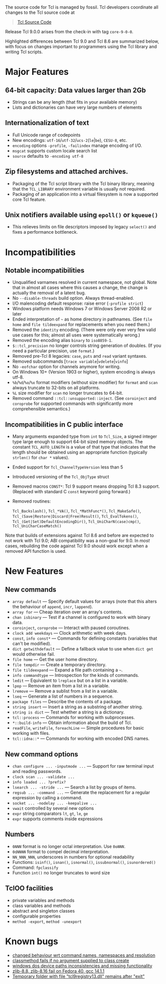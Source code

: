 
The source code for Tcl is managed by fossil.  Tcl developers coordinate all
changes to the Tcl source code at

> [Tcl Source Code](https://core.tcl-lang.org/tcl/timeline)

Release Tcl 9.0.0 arises from the check-in with tag `core-9-0-0`.

Highlighted differences between Tcl 9.0 and Tcl 8.6 are summarized below,
with focus on changes important to programmers using the Tcl library and
writing Tcl scripts.

# Major Features

## 64-bit capacity: Data values larger than 2Gb
 - Strings can be any length (that fits in your available memory)
 - Lists and dictionaries can have very large numbers of elements

## Internationalization of text
 - Full Unicode range of codepoints
 - New encodings: `utf-16`/`utf-32`/`ucs-2`(`le`|`be`), `CESU-8`, etc.
 - `encoding` options `-profile`, `-failindex` manage encoding of I/O.
 - `msgcat` supports custom locale search list
 - `source` defaults to `-encoding utf-8`

## Zip filesystems and attached archives.
 - Packaging of the Tcl script library with the Tcl binary library,
   meaning that the `TCL_LIBRARY` environment variable is usually not required.
 - Packaging of an application into a virtual filesystem is now a supported
   core Tcl feature.

## Unix notifiers available using `epoll()` or `kqueue()`
 - This relieves limits on file descriptors imposed by legacy `select()` and fixes a performance bottleneck. 

# Incompatibilities

## Notable incompatibilities
 - Unqualified varnames resolved in current namespace, not global.
   Note that in almost all cases where this causes a change, the change is actually the removal of a latent bug.
 - No `--disable-threads` build option.  Always thread-enabled.
 - I/O malencoding default response: raise error (`-profile strict`)
 - Windows platform needs Windows 7 or Windows Server 2008 R2 or later
 - Ended interpretation of `~` as home directory in pathnames.
   (See `file home` and `file tildeexpand` for replacements when you need them.)
 - Removed the `identity` encoding.
   (There were only ever very few valid use cases for this; almost all uses
   were systematically wrong.)
 - Removed the encoding alias `binary` to `iso8859-1`.
 - `$::tcl_precision` no longer controls string generation of doubles.
   (If you need a particular precision, use `format`.)
 - Removed pre-Tcl 8 legacies: `case`, `puts` and `read` variant syntaxes.
 - Removed subcommands [`trace variable`|`vdelete`|`vinfo`]
 - No `-eofchar` option for channels anymore for writing.
 - On Windows 10+ (Version 1903 or higher), system encoding is always utf-8.
 - `%b`/`%d`/`%o`/`%x` format modifiers (without size modifier) for `format`
   and `scan` always truncate to 32-bits on all platforms.
 - `%L` size modifier for `scan` no longer truncates to 64-bit.
 - Removed command `::tcl::unsupported::inject`.
   (See `coroinject` and `coroprobe` for supported commands with significantly
   more comprehensible semantics.)

## Incompatibilities in C public interface
 - Many arguments expanded type from `int` to `Tcl_Size`, a signed integer type
   large enough to support 64-bit sized memory objects.
   The constant `TCL_AUTO_LENGTH` is a value of that type that indicates that
   the length should be obtained using an appropriate function (typically `strlen()` for `char *` values).
 - Ended support for `Tcl_ChannelTypeVersion` less than 5
 - Introduced versioning of the `Tcl_ObjType` struct
 - Removed macros `CONST*`: Tcl 9 support means dropping Tcl 8.3 support.
   (Replaced with standard C `const` keyword going forward.)
 - Removed routines:

     `Tcl_Backslash()`,
     `Tcl_*VA()`,
     `Tcl_*MathFunc*()`,
     `Tcl_MakeSafe()`,
     `Tcl_(Save|Restore|Discard|Free)Result()`,
     `Tcl_EvalTokens()`,
     `Tcl_(Get|Set)DefaultEncodingDir()`,
     `Tcl_UniCharN(case)cmp()`,
     `Tcl_UniCharCaseMatch()`

Note that builds of extensions against Tcl 8.6 and before are expected to not work with Tcl 9.0; ABI compatibility was a non-goal for 9.0.
In _most_ cases, rebuilding the code against Tcl 9.0 should work except when a removed API function is used.

# New Features

## New commands
 - `array default` &mdash; Specify default values for arrays (note that this alters the behaviour of `append`, `incr`, `lappend`).
 - `array for` &mdash; Cheap iteration over an array's contents.
 - `chan isbinary` &mdash; Test if a channel is configured to work with binary data.
 - `coroinject`, `coroprobe` &mdash; Interact with paused coroutines.
 - `clock add weekdays` &mdash; Clock arithmetic with week days.
 - `const`, `info const*` &mdash; Commands for defining constants (variables that can't be modified).
 - `dict getwithdefault` &mdash; Define a fallback value to use when `dict get` would otherwise fail.
 - `file home` &mdash; Get the user home directory.
 - `file tempdir` &mdash; Create a temporary directory.
 - `file tildeexpand` &mdash; Expand a file path containing a `~`.
 - `info commandtype` &mdash; Introspection for the kinds of commands.
 - `ledit` &mdash; Equivalent to `lreplace` but on a list in a variable.
 - `lpop` &mdash; Remove an item from a list in a variable.
 - `lremove` &mdash; Remove a sublist from a list in a variable.
 - `lseq` &mdash; Generate a list of numbers in a sequence.
 - `package files` &mdash; Describe the contents of a package.
 - `string insert` &mdash; Insert a string as a substring of another string.
 - `string is dict` &mdash; Test whether a string is a dictionary.
 - `tcl::process` &mdash; Commands for working with subprocesses.
 - `*::build-info` &mdash; Obtain information about the build of Tcl.
 - `readFile`, `writeFile`, `foreachLine` &mdash; Simple procedures for basic working with files.
 - `tcl::idna::*` &mdash; Commands for working with encoded DNS names.

## New command options
 - `chan configure ... -inputmode ...` &mdash; Support for raw terminal input and reading passwords.
 - `clock scan ... -validate ...`
 - `info loaded ... ?prefix?`
 - `lsearch ... -stride ...` &mdash; Search a list by groups of items.
 - `regsub ... -command ...` &mdash; Generate the replacement for a regular expression by calling a command.
 - `socket ... -nodelay ... -keepalive ...`
 - `vwait` controlled by several new options
 - `expr` string comparators `lt`, `gt`, `le`, `ge`
 - `expr` supports comments inside expressions

## Numbers
 - <code>0<i>NNN</i></code> format is no longer octal interpretation. Use <code>0o<i>NNN</i></code>.
 - <code>0d<i>NNNN</i></code> format to compel decimal interpretation.
 - <code>NN_NNN_NNN</code>, underscores in numbers for optional readability
 - Functions: `isinf()`, `isnan()`, `isnormal()`, `issubnormal()`, `isunordered()`
 - Command: `fpclassify`
 - Function `int()` no longer truncates to word size

## TclOO facilities
 - private variables and methods
 - class variables and methods
 - abstract and singleton classes
 - configurable properties
 - `method -export`, `method -unexport`

# Known bugs
 - [changed behaviour wrt command names, namespaces and resolution](https://core.tcl-lang.org/tcl/tktview/f14b33)
 - [classmethod fails if no argument supplied to class create](https://core.tcl-lang.org/tcl/tktview/680503)
 - [windows dos device paths inconsistencies and missing functionality](https://core.tcl-lang.org/tcl/tktview/d8f121)
 - [zlib-8.8, zlib-8.16 fail on Fedora 40, gcc 14.1.1](https://core.tcl-lang.org/tcl/tktview/73d5cb)
 - [Temporary folder with file "tcl9registry13.dll" remains after "exit"](https://core.tcl-lang.org/tcl/tktview/6ce3c0)
 
